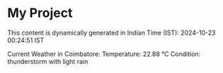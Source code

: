 # My Project

This content is dynamically generated in Indian Time (IST): 2024-10-23 00:24:51 IST


Current Weather in Coimbatore:
Temperature: 22.88 °C
Condition: thunderstorm with light rain
